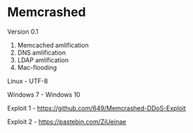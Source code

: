 # Memcrashed
Version 0.1

1. Memcached amlification
2. DNS amlification
3. LDAP amlification
4. Mac-flooding

Linux - UTF-8

Windows 7 - Windows 10

Exploit 1 - https://github.com/649/Memcrashed-DDoS-Exploit

Exploit 2 - https://pastebin.com/ZiUeinae
